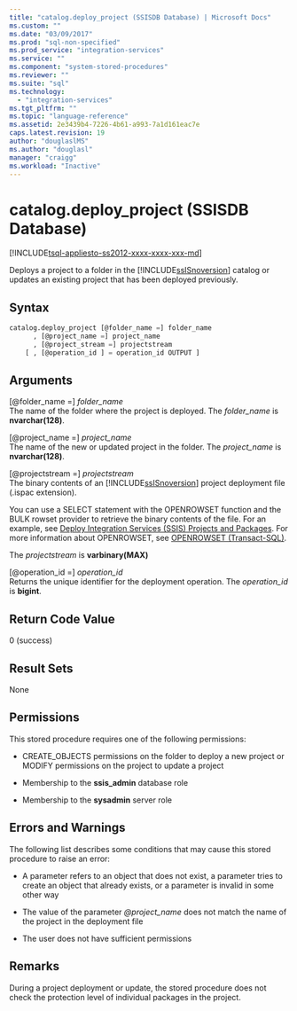 ```yaml
---
title: "catalog.deploy_project (SSISDB Database) | Microsoft Docs"
ms.custom: ""
ms.date: "03/09/2017"
ms.prod: "sql-non-specified"
ms.prod_service: "integration-services"
ms.service: ""
ms.component: "system-stored-procedures"
ms.reviewer: ""
ms.suite: "sql"
ms.technology: 
  - "integration-services"
ms.tgt_pltfrm: ""
ms.topic: "language-reference"
ms.assetid: 2e3439b4-7226-4b61-a993-7a1d161eac7e
caps.latest.revision: 19
author: "douglaslMS"
ms.author: "douglasl"
manager: "craigg"
ms.workload: "Inactive"
---
```

# catalog.deploy_project (SSISDB Database)
[!INCLUDE[tsql-appliesto-ss2012-xxxx-xxxx-xxx-md](../../includes/tsql-appliesto-ss2012-xxxx-xxxx-xxx-md.md)]

  Deploys a project to a folder in the [!INCLUDE[ssISnoversion](../../includes/ssisnoversion-md.md)] catalog or updates an existing project that has been deployed previously.  
  
## Syntax  
  
```sql  
catalog.deploy_project [@folder_name =] folder_name   
      , [@project_name =] project_name   
      , [@project_stream =] projectstream   
    [ , [@operation_id ] = operation_id OUTPUT ]   
```  
  
## Arguments  
 [@folder_name =] *folder_name*  
 The name of the folder where the project is deployed. The *folder_name* is **nvarchar(128)**.  
  
 [@project_name =] *project_name*  
 The name of the new or updated project in the folder. The *project_name* is **nvarchar(128)**.  
  
 [@projectstream =] *projectstream*  
 The binary contents of an [!INCLUDE[ssISnoversion](../../includes/ssisnoversion-md.md)] project deployment file (.ispac extension).  
  
 You can use a SELECT statement with the OPENROWSET function and the BULK rowset provider to retrieve the binary contents of the file. For an example, see [Deploy Integration Services (SSIS) Projects and Packages](../../integration-services/packages/deploy-integration-services-ssis-projects-and-packages.md). For more information about OPENROWSET, see [OPENROWSET &#40;Transact-SQL&#41;](../../t-sql/functions/openrowset-transact-sql.md).  
  
 The *projectstream* is **varbinary(MAX)**  
  
 [@operation_id =] *operation_id*  
 Returns the unique identifier for the deployment operation. The *operation_id* is **bigint**.  
  
## Return Code Value  
 0 (success)  
  
## Result Sets  
 None  
  
## Permissions  
 This stored procedure requires one of the following permissions:  
  
-   CREATE_OBJECTS permissions on the folder to deploy a new project or MODIFY permissions on the project to update a project  
  
-   Membership to the **ssis_admin** database role  
  
-   Membership to the **sysadmin** server role  
  
## Errors and Warnings  
 The following list describes some conditions that may cause this stored procedure to raise an error:  
  
-   A parameter refers to an object that does not exist, a parameter tries to create an object that already exists, or a parameter is invalid in some other way  
  
-   The value of the parameter *@project_name* does not match the name of the project in the deployment file  
  
-   The user does not have sufficient permissions  
  
## Remarks  
 During a project deployment or update, the stored procedure does not check the protection level of individual packages in the project.  
  
  
